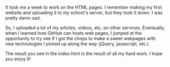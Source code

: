 It took me a week to work on the HTML pages. I remember making my first website and uploading it to my school's server, but they took it down. I was pretty damn sad.

So, I uploaded a lot of my articles, videos, etc. on other services. Eventually, when I learned how GitHub can hosts web pages, I jumped at the opportunity to try see if I got the chops to make a sweet webpages with new technologies I picked up along the way (jQuery, javascript, etc.).

The result you see in the index.html is the result of all my hard work. I hope you enjoy it!
